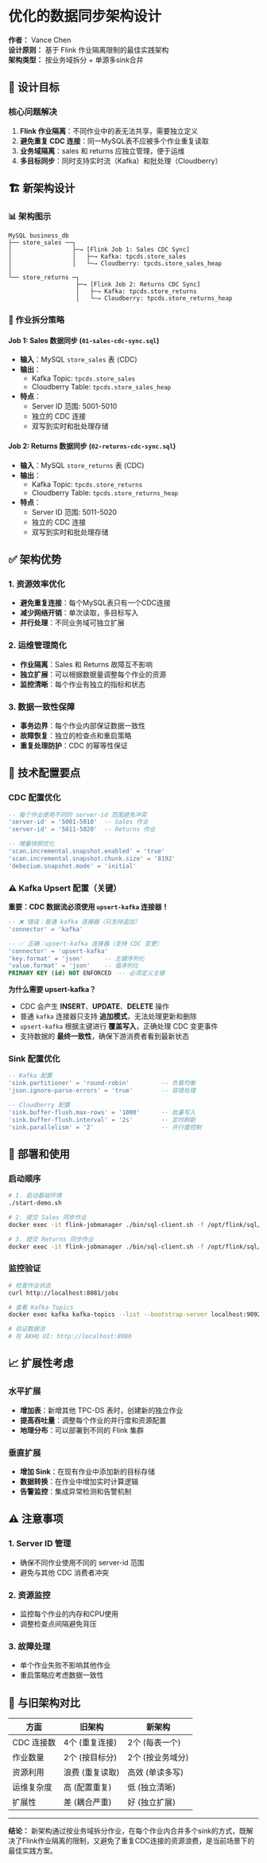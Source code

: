 # 优化的数据同步架构设计

**作者：** Vance Chen  
**设计原则：** 基于 Flink 作业隔离限制的最佳实践架构  
**架构类型：** 按业务域拆分 + 单源多sink合并

## 🎯 设计目标

### 核心问题解决
1. **Flink 作业隔离**：不同作业中的表无法共享，需要独立定义
2. **避免重复 CDC 连接**：同一MySQL表不应被多个作业重复读取
3. **业务域隔离**：sales 和 returns 应独立管理，便于运维
4. **多目标同步**：同时支持实时流（Kafka）和批处理（Cloudberry）

## 🏗️ 新架构设计

### 📊 架构图示
```
MySQL business_db
├── store_sales ──┐
│                 ├─→ [Flink Job 1: Sales CDC Sync]
│                 │   ├─→ Kafka: tpcds.store_sales
│                 │   └─→ Cloudberry: tpcds.store_sales_heap
│                 
└── store_returns ─┐
                   ├─→ [Flink Job 2: Returns CDC Sync]
                   │   ├─→ Kafka: tpcds.store_returns
                   │   └─→ Cloudberry: tpcds.store_returns_heap
```

### 🎯 作业拆分策略

#### Job 1: Sales 数据同步 (`01-sales-cdc-sync.sql`)
- **输入**：MySQL `store_sales` 表 (CDC)
- **输出**：
  - Kafka Topic: `tpcds.store_sales`
  - Cloudberry Table: `tpcds.store_sales_heap`
- **特点**：
  - Server ID 范围: 5001-5010
  - 独立的 CDC 连接
  - 双写到实时和批处理存储

#### Job 2: Returns 数据同步 (`02-returns-cdc-sync.sql`)
- **输入**：MySQL `store_returns` 表 (CDC)
- **输出**：
  - Kafka Topic: `tpcds.store_returns`
  - Cloudberry Table: `tpcds.store_returns_heap`
- **特点**：
  - Server ID 范围: 5011-5020
  - 独立的 CDC 连接
  - 双写到实时和批处理存储

## ✅ 架构优势

### 1. 资源效率优化
- **避免重复连接**：每个MySQL表只有一个CDC连接
- **减少网络开销**：单次读取，多目标写入
- **并行处理**：不同业务域可独立扩展

### 2. 运维管理简化
- **作业隔离**：Sales 和 Returns 故障互不影响
- **独立扩展**：可以根据数据量调整每个作业的资源
- **监控清晰**：每个作业有独立的指标和状态

### 3. 数据一致性保障
- **事务边界**：每个作业内部保证数据一致性
- **故障恢复**：独立的检查点和重启策略
- **重复处理防护**：CDC 的幂等性保证

## 🔧 技术配置要点

### CDC 配置优化
```sql
-- 每个作业使用不同的 server-id 范围避免冲突
'server-id' = '5001-5010'  -- Sales 作业
'server-id' = '5011-5020'  -- Returns 作业

-- 增量快照优化
'scan.incremental.snapshot.enabled' = 'true'
'scan.incremental.snapshot.chunk.size' = '8192'
'debezium.snapshot.mode' = 'initial'
```

### ⚠️ Kafka Upsert 配置（关键）
**重要：CDC 数据流必须使用 `upsert-kafka` 连接器！**

```sql
-- ❌ 错误：普通 kafka 连接器（只支持追加）
'connector' = 'kafka'

-- ✅ 正确：upsert-kafka 连接器（支持 CDC 变更）
'connector' = 'upsert-kafka'
'key.format' = 'json'      -- 主键序列化
'value.format' = 'json'    -- 值序列化
PRIMARY KEY (id) NOT ENFORCED  -- 必须定义主键
```

**为什么需要 upsert-kafka？**
- CDC 会产生 **INSERT**、**UPDATE**、**DELETE** 操作
- 普通 `kafka` 连接器只支持 **追加模式**，无法处理更新和删除
- `upsert-kafka` 根据主键进行 **覆盖写入**，正确处理 CDC 变更事件
- 支持数据的 **最终一致性**，确保下游消费者看到最新状态

### Sink 配置优化
```sql
-- Kafka 配置
'sink.partitioner' = 'round-robin'         -- 负载均衡
'json.ignore-parse-errors' = 'true'        -- 容错处理

-- Cloudberry 配置  
'sink.buffer-flush.max-rows' = '1000'      -- 批量写入
'sink.buffer-flush.interval' = '2s'        -- 定时刷新
'sink.parallelism' = '2'                   -- 并行度控制
```

## 🚀 部署和使用

### 启动顺序
```bash
# 1. 启动基础环境
./start-demo.sh

# 2. 提交 Sales 同步作业
docker exec -it flink-jobmanager ./bin/sql-client.sh -f /opt/flink/sql/01-sales-cdc-sync.sql

# 3. 提交 Returns 同步作业  
docker exec -it flink-jobmanager ./bin/sql-client.sh -f /opt/flink/sql/02-returns-cdc-sync.sql
```

### 监控验证
```bash
# 检查作业状态
curl http://localhost:8081/jobs

# 查看 Kafka Topics
docker exec kafka kafka-topics --list --bootstrap-server localhost:9092

# 验证数据流
# 在 AKHQ UI: http://localhost:8080
```

## 📈 扩展性考虑

### 水平扩展
- **增加表**：新增其他 TPC-DS 表时，创建新的独立作业
- **提高吞吐量**：调整每个作业的并行度和资源配置
- **地理分布**：可以部署到不同的 Flink 集群

### 垂直扩展  
- **增加 Sink**：在现有作业中添加新的目标存储
- **数据转换**：在作业中增加实时计算逻辑
- **告警监控**：集成异常检测和告警机制

## ⚠️ 注意事项

### 1. Server ID 管理
- 确保不同作业使用不同的 server-id 范围
- 避免与其他 CDC 消费者冲突

### 2. 资源监控
- 监控每个作业的内存和CPU使用
- 调整检查点间隔避免背压

### 3. 故障处理
- 单个作业失败不影响其他作业
- 重启策略应考虑数据一致性

## 🔄 与旧架构对比

| 方面 | 旧架构 | 新架构 |
|------|--------|--------|
| CDC 连接数 | 4个 (重复连接) | 2个 (每表一个) |
| 作业数量 | 2个 (按目标分) | 2个 (按业务域分) |
| 资源利用 | 浪费 (重复读取) | 高效 (单读多写) |
| 运维复杂度 | 高 (配置重复) | 低 (独立清晰) |
| 扩展性 | 差 (耦合严重) | 好 (独立扩展) |

---

**结论：** 新架构通过按业务域拆分作业，在每个作业内合并多个sink的方式，既解决了Flink作业隔离的限制，又避免了重复CDC连接的资源浪费，是当前场景下的最佳实践方案。 